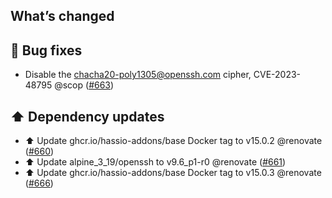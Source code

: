 ## What’s changed

## 🐛 Bug fixes

- Disable the chacha20-poly1305@openssh.com cipher, CVE-2023-48795 @scop ([#663](https://github.com/hassio-addons/addon-ssh/pull/663))

## ⬆️ Dependency updates

- ⬆️ Update ghcr.io/hassio-addons/base Docker tag to v15.0.2 @renovate ([#660](https://github.com/hassio-addons/addon-ssh/pull/660))
- ⬆️ Update alpine_3_19/openssh to v9.6_p1-r0 @renovate ([#661](https://github.com/hassio-addons/addon-ssh/pull/661))
- ⬆️ Update ghcr.io/hassio-addons/base Docker tag to v15.0.3 @renovate ([#666](https://github.com/hassio-addons/addon-ssh/pull/666))
